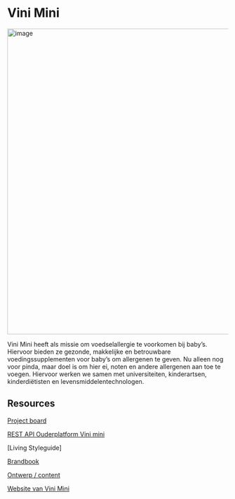 # Vini Mini

<img width="697" alt="image" src="https://user-images.githubusercontent.com/1061632/191277474-79a1c941-47d6-4cef-84d8-ac143f7d3d90.png">

Vini Mini heeft als missie om voedselallergie te voorkomen bij baby’s. Hiervoor bieden ze gezonde, makkelijke en betrouwbare voedingssupplementen voor baby’s om allergenen te geven. Nu alleen nog voor pinda, maar doel is om hier ei, noten en andere allergenen aan toe te voegen. Hiervoor werken we samen met universiteiten, kinderartsen, kinderdiëtisten en levensmiddelentechnologen.

## Resources

[Project board](https://github.com/orgs/fdnd-agency/projects/6) 

[REST API Ouderplatform Vini mini](https://api.vinimini.fdnd.nl)

[Living Styleguide]

[Brandbook](https://github.com/fdnd-agency/vini-mini/blob/main/Vini%20Mini%20Brandbook%20V.pdf)

[Ontwerp / content](https://github.com/fdnd-agency/vini-mini/blob/main/Online-Dagboek-UVA-Eindproduct.pdf)

[Website van Vini Mini](https://www.vinimini.com)
